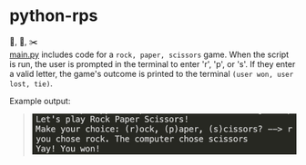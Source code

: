 # python-rps
🗿, 📃, ✂️\
[main.py]('main.py') includes code for a `rock, paper, scissors` game. When the script is run, the user is prompted in the terminal to enter 'r', 'p', or 's'. If they enter a valid letter, the game's outcome is printed to the terminal `(user won, user lost, tie)`.

Example output:
>![user wins](assets/rps-win-screenshot.jpg)